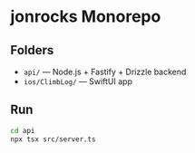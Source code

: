 # jonrocks Monorepo

## Folders

- `api/` — Node.js + Fastify + Drizzle backend
- `ios/ClimbLog/` — SwiftUI app

## Run

```bash
cd api
npx tsx src/server.ts
```
